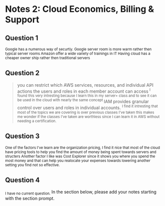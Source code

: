 # Notes 2: Cloud Economics, Billing & Support
## Question 1
<sub> Google has a numerous way of securtiy. </sub>
<sub> Google server room is more warm rather then typical server rooms </sub>
<sub> Amazon offer a wide variety of trainings in IT </sub>
<sub> Having cloud has a cheaper owner ship rather then traditional servers </sub>
## Question 2
> you can restrict which AWS services, resources, and individual API actions the users and roles in each member account can access
<sup> I found this very intresting because I learn this in my server+ class and to see it can be used in the cloud with nearly the same concept </sup> 
> IAM provides granular control over users and roles in individual accounts.
<sup> I find it intresting that most of the topics we are covering is over previous classes I've taken this makes me wonder if the classes I've taken are worthless since I can learn it in AWS without needing a certification.
## Question 3
<sub> One of the factors I've learn are the organization pricing, I find it nice that most of the cloud have pricing tools to help you find the amount of money being spent towards servers and structers </sub>
<sub> Another factor I like was Cost Explorer since it shows you where you spend the most money and that can help you realocate your expenses towards lowering another setting you find not so effective. </sub>
## Question 4
<sub> I have no current question. </sub>
In the section below, please add your notes starting with the section prompt.
